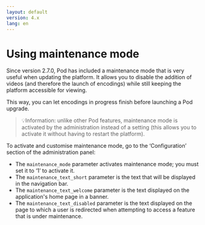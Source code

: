 ```yaml
---
layout: default
version: 4.x
lang: en
---
```


# Using maintenance mode

Since version 2.7.0, Pod has included a maintenance mode that is very useful when updating the platform. It allows you to disable the addition of videos (and therefore the launch of encodings) while still keeping the platform accessible for viewing.

This way, you can let encodings in progress finish before launching a Pod upgrade.

> 💡Information: unlike other Pod features, maintenance mode is activated by the administration instead of a setting (this allows you to activate it without having to restart the platform).

To activate and customise maintenance mode, go to the ‘Configuration’ section of the administration panel:

- The `maintenance_mode` parameter activates maintenance mode; you must set it to ‘1’ to activate it.
- The `maintenance_text_short` parameter is the text that will be displayed in the navigation bar.
- The `maintenance_text_welcome` parameter is the text displayed on the application's home page in a banner.
- The `maintenance_text_disabled` parameter is the text displayed on the page to which a user is redirected when attempting to access a feature that is under maintenance.
